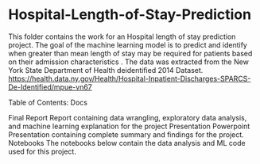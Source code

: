 # Hospital-Length-of-Stay-Prediction

This folder contains the work for an Hospital length of stay prediction project. The goal of the machine learning model is to predict and identify when greater than mean length of stay may be required for patients based on their admission characteristics . The data was extracted from the New York State Department of Health deidentified 2014 Dataset.
https://health.data.ny.gov/Health/Hospital-Inpatient-Discharges-SPARCS-De-Identified/mpue-vn67

Table of Contents:
Docs

Final Report
Report containing data wrangling, exploratory data analysis, and machine learning explanation for the project
Presentation
Powerpoint Presentation containing complete summary and findings for the project.
Notebooks
The notebooks below contain the data analysis and ML code used for this project. 

